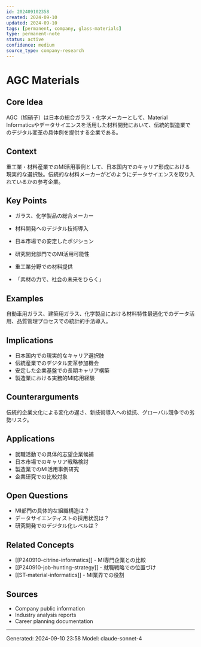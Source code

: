 ```yaml
---
id: 202409102358
created: 2024-09-10
updated: 2024-09-10
tags: [permanent, company, glass-materials]
type: permanent-note
status: active
confidence: medium
source_type: company-research
---
```


# AGC Materials

## Core Idea
AGC（旭硝子）は日本の総合ガラス・化学メーカーとして、Material Informaticsやデータサイエンスを活用した材料開発において、伝統的製造業でのデジタル変革の具体例を提供する企業である。

## Context
重工業・材料産業でのMI活用事例として、日本国内でのキャリア形成における現実的な選択肢。伝統的な材料メーカーがどのようにデータサイエンスを取り入れているかの参考企業。

## Key Points
- ガラス、化学製品の総合メーカー
- 材料開発へのデジタル技術導入
- 日本市場での安定したポジション
- 研究開発部門でのMI活用可能性
- 重工業分野での材料提供



- 「素材の力で、社会の未来をひらく」


## Examples
自動車用ガラス、建築用ガラス、化学製品における材料特性最適化でのデータ活用、品質管理プロセスでの統計的手法導入。

## Implications
- 日本国内での現実的なキャリア選択肢
- 伝統産業でのデジタル変革参加機会
- 安定した企業基盤での長期キャリア構築
- 製造業における実務的MI応用経験

## Counterarguments
伝統的企業文化による変化の遅さ、新技術導入への抵抗、グローバル競争での劣勢リスク。

## Applications
- 就職活動での具体的志望企業候補
- 日本市場でのキャリア戦略検討
- 製造業でのMI活用事例研究
- 企業研究での比較対象

## Open Questions
- MI部門の具体的な組織構造は？
- データサイエンティストの採用状況は？
- 研究開発でのデジタル化レベルは？

## Related Concepts
- [[P240910-citrine-informatics]] - MI専門企業との比較
- [[P240910-job-hunting-strategy]] - 就職戦略での位置づけ
- [[ST-material-informatics]] - MI業界での役割

## Sources
- Company public information
- Industry analysis reports
- Career planning documentation

---
Generated: 2024-09-10 23:58
Model: claude-sonnet-4